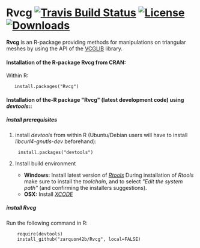 
Rvcg [![Travis Build Status](https://travis-ci.org/zarquon42b/Rvcg.png?branch=master)](https://travis-ci.org/zarquon42b/Rvcg)  [![License](http://img.shields.io/badge/license-GPL%20%28%3E=%202%29-brightgreen.svg?style=flat)](http://www.gnu.org/licenses/gpl-2.0.html)  [![Downloads](http://cranlogs.r-pkg.org/badges/Rvcg?color=brightgreen)](http://www.r-pkg.org/pkg/Rvcg)
====
__Rvcg__ is an R-package providing methods for manipulations on triangular meshes by using the API of the [VCGLIB](http://vcg.sf.net/) library.

#### Installation of the R-package Rvcg from CRAN: ####

Within R:
       
       install.packages("Rvcg")


#### Installation of the-R package "Rvcg" (latest development code) using *devtools*:: ####

##### install prerequisites #####

1. install *devtools* from within R (Ubuntu/Debian users will have to install *libcurl4-gnutls-dev* beforehand):

        install.packages("devtools")

2. Install build environment
    * **Windows:** Install latest version of *[Rtools](http://cran.r-project.org/bin/windows/Rtools)*
During installation of *Rtools* make sure to install the *toolchain*, and to select *"Edit the system path"* (and confirming the installers suggestions).
    * **OSX:** Install *[XCODE](https://developer.apple.com/xcode/)*

##### install Rvcg #####
Run the following command in R:
        
        require(devtools)
        install_github("zarquon42b/Rvcg", local=FALSE)
    

